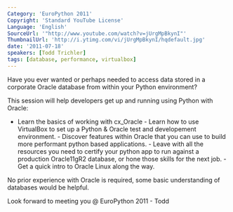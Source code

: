 ```yaml
---
Category: 'EuroPython 2011'
Copyright: 'Standard YouTube License'
Language: 'English'
SourceUrl: '"http://www.youtube.com/watch?v=jUrgMpBkynI"'
ThumbnailUrl: 'http://i.ytimg.com/vi/jUrgMpBkynI/hqdefault.jpg'
date: '2011-07-18'
speakers: [Todd Trichler]
tags: [database, performance, virtualbox]
---
```

Have you ever wanted or perhaps needed to access data stored in a corporate
Oracle database from within your Python environment?

This session will help developers get up and running using Python with Oracle:
- Learn the basics of working with cx_Oracle - Learn how to use VirtualBox to
set up a Python & Oracle test and developement environment. - Discover
features within Oracle that you can use to build more performant python based
applications. - Leave with all the resources you need to certify your python
app to run against a production Oracle11gR2 database, or hone those skills for
the next job. - Get a quick intro to Oracle Linux along the way.

No prior experience with Oracle is required, some basic understanding of
databases would be helpful.

Look forward to meeting you @ EuroPython 2011 - Todd

